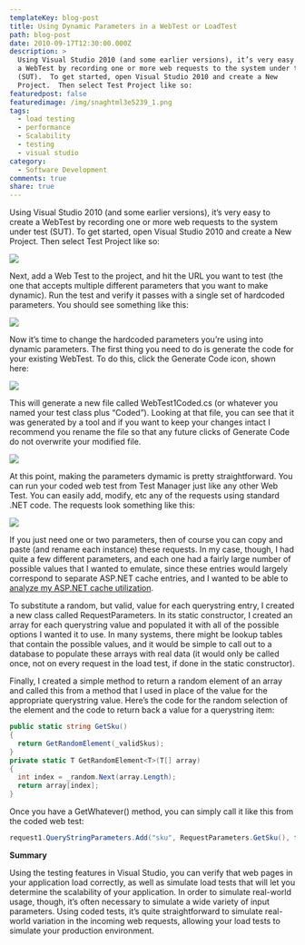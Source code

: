 ```yaml
---
templateKey: blog-post
title: Using Dynamic Parameters in a WebTest or LoadTest
path: blog-post
date: 2010-09-17T12:30:00.000Z
description: >
  Using Visual Studio 2010 (and some earlier versions), it’s very easy to create
  a WebTest by recording one or more web requests to the system under test
  (SUT).  To get started, open Visual Studio 2010 and create a New
  Project.  Then select Test Project like so:
featuredpost: false
featuredimage: /img/snaghtml3e5239_1.png
tags:
  - load testing
  - performance
  - Scalability
  - testing
  - visual studio
category:
  - Software Development
comments: true
share: true
---
```

Using Visual Studio 2010 (and some earlier versions), it’s very easy to create a WebTest by recording one or more web requests to the system under test (SUT). To get started, open Visual Studio 2010 and create a New Project. Then select Test Project like so:

![](/img/snaghtml356cf0_1.png)

Next, add a Web Test to the project, and hit the URL you want to test (the one that accepts multiple different parameters that you want to make dynamic). Run the test and verify it passes with a single set of hardcoded parameters. You should see something like this:

![](/img/snaghtml393284_1.png)

Now it’s time to change the hardcoded parameters you’re using into dynamic parameters. The first thing you need to do is generate the code for your existing WebTest. To do this, click the Generate Code icon, shown here:

![](/img/web-test-1.png)

This will generate a new file called WebTest1Coded.cs (or whatever you named your test class plus “Coded”). Looking at that file, you can see that it was generated by a tool and if you want to keep your changes intact I recommend you rename the file so that any future clicks of Generate Code do not overwrite your modified file.

![](/img/snaghtml3e5239_1.png)

At this point, making the parameters dymamic is pretty straightforward. You can run your coded web test from Test Manager just like any other Web Test. You can easily add, modify, etc any of the requests using standard .NET code. The requests look something like this:

![](/img/web-request-1.png)

If you just need one or two parameters, then of course you can copy and paste (and rename each instance) these requests. In my case, though, I had quite a few different parameters, and each one had a fairly large number of possible values that I wanted to emulate, since these entries would largely correspond to separate ASP.NET cache entries, and I wanted to be able to [analyze my ASP.NET cache utilization](https://ardalis.com/real-world-monitoring-and-tuning-asp-net-caching).

To substitute a random, but valid, value for each querystring entry, I created a new class called RequestParameters. In its static constructor, I created an array for each querystring value and populated it with all of the possible options I wanted it to use. In many systems, there might be lookup tables that contain the possible values, and it would be simple to call out to a database to populate these arrays with real data (it would only be called once, not on every request in the load test, if done in the static constructor).

Finally, I created a simple method to return a random element of an array and called this from a method that I used in place of the value for the appropriate querystring value. Here’s the code for the random selection of the element and the code to return back a value for a querystring item:

```csharp
public static string GetSku()
{
  return GetRandomElement(_validSkus);
}
private static T GetRandomElement<T>(T[] array)
{
  int index = _random.Next(array.Length);
  return array[index];
}
```

Once you have a GetWhatever() method, you can simply call it like this from the coded web test:

```csharp
request1.QueryStringParameters.Add("sku", RequestParameters.GetSku(), false, false);
```

**Summary**

Using the testing features in Visual Studio, you can verify that web pages in your application load correctly, as well as simulate load tests that will let you determine the scalability of your application. In order to simulate real-world usage, though, it’s often necessary to simulate a wide variety of input parameters. Using coded tests, it’s quite straightforward to simulate real-world variation in the incoming web requests, allowing your load tests to simulate your production environment.
